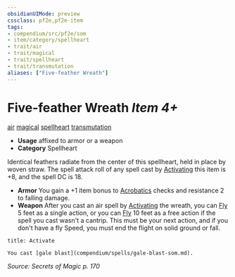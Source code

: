 ```yaml
---
obsidianUIMode: preview
cssclass: pf2e,pf2e-item
tags:
- compendium/src/pf2e/som
- item/category/spellheart
- trait/air
- trait/magical
- trait/spellheart
- trait/transmutation
aliases: ["Five-feather Wreath"]
---
```

# Five-feather Wreath *Item 4+*  
[air](rules/traits/air.md "Air Energy & Element Trait")  [magical](rules/traits/magical.md "Magical Item Trait")  [spellheart](rules/traits/spellheart-som.md "Spellheart Equipment Trait")  [transmutation](rules/traits/transmutation.md "Transmutation School Trait")  

- **Usage** affixed to armor or a weapon
- **Category** Spellheart

Identical feathers radiate from the center of this spellheart, held in place by woven straw. The spell attack roll of any spell cast by [Activating](rules/actions/activate-an-item.md) this item is +8, and the spell DC is 18.

- **Armor** You gain a +1 item bonus to [Acrobatics](compendium/skills.md#Acrobatics) checks and resistance 2 to falling damage.
- **Weapon** After you cast an air spell by [Activating](rules/actions/activate-an-item.md) the wreath, you can [Fly](rules/actions/fly.md) 5 feet as a single action, or you can [Fly](rules/actions/fly.md) 10 feet as a free action if the spell you cast wasn't a cantrip. This must be your next action, and if you don't have a fly Speed, you must end the flight on solid ground or fall.

```ad-embed-ability
title: Activate

You cast [gale blast](compendium/spells/gale-blast-som.md).
```

*Source: Secrets of Magic p. 170*